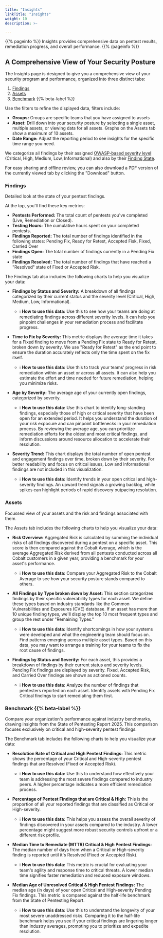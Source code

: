```yaml
---
title: "Insights"
linkTitle: "Insights"
weight: 10
description: >-

---
```


{{% pageinfo %}}
Insights provides comprehensive data on pentest results, remediation progress, and overall performance.
{{% /pageinfo %}}

## A Comprehensive View of Your Security Posture

The Insights page is designed to give you a comprehensive view of your security program and performance, organized into three distinct tabs:

1. [Findings](/platform-deep-dive/insights/#findings)
2. [Assets](/platform-deep-dive/insights/#assets)
3. [Benchmark](/platform-deep-dive/insights/#benchmark-span-stylecolor6633d9-font-weight500-background-color-ece6fa-padding-2px-4px-border-radius-2pxbetaspan) {{% beta-label %}} 

Use the filters to refine the displayed data, filters include:
- **Groups:** Groups are specific teams that you have assigned to assets
- **Asset**: Drill down into your security posture by selecting a single asset, multiple assets, or viewing data for all assets. Graphs on the Assets tab show a maximum of 10 assets.
- **Date Range:** Adjust the reporting period to see insights for the specific time range you need.

We categorize all findings by their assigned [OWASP-based severity level](https://docs.cobalt.io/platform-deep-dive/pentests/findings/severity-levels/#owasp-risk-rating) (Critical, High, Medium, Low, Informational) and also by their [Finding State]([https://docs.cobalt.io/platform-deep-dive/pentests/findings/finding-states/). 

For easy sharing and offline review, you can also download a PDF version of the currently viewed tab by clicking the "Download" button.


### Findings

Detailed look at the state of your pentest findings.

At the top, you'll find these key metrics:
- **Pentests Performed:** The total count of pentests you've completed (Live, Remediation or Closed).
- **Testing Hours:** The cumulative hours spent on your completed pentests.
- **Findings Reported:** The total number of findings identified in the following states:  Pending Fix, Ready for Retest, Accepted Fisk, Fixed, Carried Over
- **Findings Open:** The total number of findings currently in a Pending Fix state
- **Findings Resolved:** The total number of findings that have reached a "Resolved" state of Fixed or Accepted Risk. 

The Findings tab also includes the following charts to help you visualize your data:

- **Findings by Status and Severity:** A breakdown of all findings categorized by their current status and the severity level (Critical, High, Medium, Low, Informational).
   - ℹ️ **How to use this data:** Use this to see how your teams are doing at remediating findings across different severity levels. It can help you pinpoint challenges in your remediation process and facilitate progress.


-  **Time to Fix by Severity:** This metric displays the average time it takes for a Fixed finding to move from a Pending Fix state to Ready for Retest, broken down by severity. We use "Ready for Retest" as the end point to ensure the duration accurately reflects only the time spent on the fix itself. 
   - ℹ️ **How to use this data:** Use this to track your teams' progress in risk remediation within an asset or across all assets. It can also help you estimate the effort and time needed for future remediation, helping you minimize risks.


- **Age by Severity:** The average age of your currently open findings, categorized by severity.
   - ℹ️ **How to use this data:** Use this chart to identify long-standing findings, especially those of high or critical severity that have been open for an extended period. It helps you understand the duration of your risk exposure and can pinpoint bottlenecks in your remediation process. By reviewing the average age, you can prioritize remediation efforts for the oldest and most critical findings, and inform discussions around resource allocation to accelerate their resolution.


- **Severity Trend:** This chart displays the total number of open pentest and engagement findings over time, broken down by their severity. For better readability and focus on critical issues, Low and Informational findings are not included in this visualization.
   - ℹ️ **How to use this data:** Identify trends in your open critical and high-severity findings. An upward trend signals a growing backlog, while spikes can highlight periods of rapid discovery outpacing resolution.


### Assets 

Focussed view of your assets and the risk and findings associated with them.

The Assets tab includes the following charts to help you visualize your data:

- **Risk Overview:** Aggregated Risk is calculated by summing the individual risks of all findings discovered during a pentest on a specific asset. This score is then compared against the Cobalt Average, which is the average Aggregated Risk derived from all pentests conducted across all Cobalt customers in a given year, providing a benchmark for your asset's performance.
   - ℹ️ **How to use this data:** Compare your Aggregated Risk to the Cobalt Average to see how your security posture stands compared to others.

     
- **All Findings by Type broken down by Asset:** This section categorizes findings by their specific vulnerability types for each asset. We define these types based on industry standards like the Common Vulnerabilities and Exposures (CVE) database. If an asset has more than 10 unique finding types, we'll display the top 10 most frequent types and group the rest under "Remaining Types."
   - ℹ️ **How to use this data:** Identify shortcomings in how your systems were developed and what the engineering team should focus on. Find patterns emerging across multiple asset types. Based on this data, you may want to arrange a training for your teams to fix the root cause of findings.

     
- **Findings by Status and Severity:** For each asset, this provides a breakdown of findings by their current status and severity levels.  Pending Fix findings are displayed by severity. Fixed, Accepted Risk, and Carried Over findings are shown as actioned counts. 
   - ℹ️ **How to use this data:** Analyze the number of findings that pentesters reported on each asset. Identify assets with Pending Fix Critical findings to start remediating them first. 


### Benchmark {{% beta-label %}} 

Compare your organization's performance against industry benchmarks, drawing insights from the State of Pentesting Report 2025. This comparison focuses exclusively on critical and high-severity pentest findings.

The Benchmark tab includes the following charts to help you visualize your data:

- **Resolution Rate of Critical and High Pentest Findings:** This metric shows the percentage of your Critical and High-severity pentest findings that are Resolved (Fixed or Accepted Risk).
   - ℹ️ **How to use this data:** Use this to understand how effectively your team is addressing the most severe findings compared to industry peers. A higher percentage indicates a more efficient remediation process.

     
- **Percentage of Pentest Findings that are Critical & High:** This is the proportion of all your reported findings that are classified as Critical or High-severity.
   - ℹ️ **How to use this data:** This helps you assess the overall severity of findings discovered in your assets compared to the industry. A lower percentage might suggest more robust security controls upfront or a different risk profile.

     
- **Median Time to Remediate (MTTR) Critical & High Pentest Findings:** The median number of days from when a Critical or High-severity finding is reported until it's Resolved (Fixed or Accepted Risk).
   - ℹ️ **How to use this data:** This metric is crucial for evaluating your team's agility and response time to critical threats. A lower median time signifies faster remediation and reduced exposure windows.

     
- **Median Age of Unresolved Critical & High Pentest Findings:** The median age (in days) of your open Critical and High-severity Pending Fix findings. This metric is compared against the half-life benchmark from the State of Pentesting Report.
   - ℹ️ **How to use this data:** Use this to understand the longevity of your most severe unaddressed risks. Comparing it to the half-life benchmark helps you see if your critical findings are lingering longer than industry averages, prompting you to prioritize and expedite resolution.
